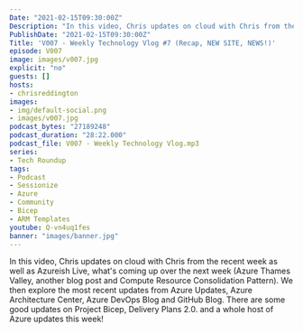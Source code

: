 ```yaml
---
Date: "2021-02-15T09:30:00Z"
Description: "In this video, Chris updates on cloud with Chris from the recent week as well as Azureish Live, what's coming up over the next week (Azure Thames Valley, another blog post and Compute Resource Consolidation Pattern). We then explore the most recent updates from Azure Updates, Azure Architecture Center, Azure DevOps Blog and GitHub Blog. There are some good updates on Project Bicep, Delivery Plans 2.0. and a whole host of Azure updates this week!"
PublishDate: "2021-02-15T09:30:00Z"
Title: 'V007 - Weekly Technology Vlog #7 (Recap, NEW SITE, NEWS!)'
episode: V007
image: images/v007.jpg
explicit: "no"
guests: []
hosts:
- chrisreddington
images:
- img/default-social.png
- images/v007.jpg
podcast_bytes: "27189248"
podcast_duration: "28:22.000"
podcast_file: V007 - Weekly Technology Vlog.mp3
series:
- Tech Roundup
tags:
- Podcast
- Sessionize
- Azure
- Community
- Bicep
- ARM Templates
youtube: Q-vn4uq1fes
banner: "images/banner.jpg"
---
```

In this video, Chris updates on cloud with Chris from the recent week as well as Azureish Live, what's coming up over the next week (Azure Thames Valley, another blog post and Compute Resource Consolidation Pattern). We then explore the most recent updates from Azure Updates, Azure Architecture Center, Azure DevOps Blog and GitHub Blog. There are some good updates on Project Bicep, Delivery Plans 2.0. and a whole host of Azure updates this week!